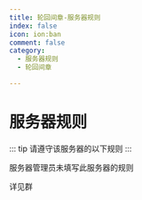 ```yaml
---
title: 轮回间章-服务器规则
index: false
icon: ion:ban
comment: false
category:
  - 服务器规则
  - 轮回间章

---
```


# 服务器规则

::: tip
请遵守该服务器的以下规则
:::

服务器管理员未填写此服务器的规则

详见群

